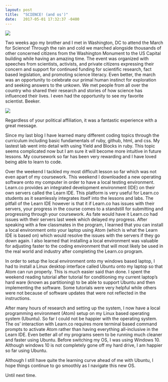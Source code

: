 ```yaml
---
layout: post
title:  "SCIENCE! (and os')"
date:   2017-05-01 17:32:37 -0400
---
```


![](https://pbs.twimg.com/profile_images/828105407264542720/lHcwDgk_.jpg)

Two weeks ago my brother and I met in Washington, DC to attend the March for Science!  Through the  rain and cold we marched alongside thousands of other concerned citizens from the Washington Monument to the US Capital building while having an amazing time.  The event was organized with speeches from scientists, activists, and private citizens expressing their concern and support for continued funding for scientific research, fact based legislation, and promoting science literacy.  Even better, the march was an opportunity to celebrate our primal human instinct for exploration and seeking answers to the unkown.  We met people from all over the country who shared their research and stories of how science has influenced their lives. I even had the opportunity to see my favorite scientist. Beeker.

![](https://i.guim.co.uk/img/media/84f48cc8e612d07aab89f521e0a63357dbefeffb/0_302_5664_3398/master/5664.jpg?w=965&q=55&auto=format&usm=12&fit=max&s=d2e420812b2363f4d223f9670fe34c9f)

Regardless of your political affiliation, it was a fantastic experience with a great message.


Since my last blog I have learned many different coding topics through the curriculum including basic fundamentals of ruby, github, html, and css.  My lastest lab went into detail with using Yield and Blocks in ruby.  This topic seems complicated now but I am sure it will become more intuitive in future lessons.  My coursework so far has been very rewarding and I have loved being able to learn to code. 

Over the weekend I tackled my most difficult lesson so far which was not even apart of my coursework.  This weekend I downloaded a new operating software onto my computer in order to have a local testing environment.  Learn.co provides an integrated development environment (IDE) on their own servers called the Learn IDE.  This platform is very useful for Learn.co students as it seamlessly integrates itself into the lessons and labs.  The pitfall of the Learn IDE however is that it if Learn.co has issues with their servers, your progress in the course comes to a standstill for submitting and progressing through your coursework.  As fate would have it Learn.co had issues with their servers last week which delayed my progress.  After speaking with a few classmates in the program, I learned that you can install a local environment onto your laptop using Atom (which is what the Learn IDE is based on) which would resolve the issues with the servers if they go down again.  I also learned that installing a local environment was valuable for adjusting faster to the coding environment that will most likely be used in the real world and industry after completing the Learn.co program.

In order to setup the local environment onto my windows based laptop, I had to install a Linux desktop interface called Ubuntu onto my laptop so that Atom can run properly.  This is much easier said than done.  I spent the weekend reading tutorial after tutorial for conditioning my current laptop’s hard ware (known as partitioning) to be able to support Ubuntu and then implementing the software.  Some tutorials were very helpful while others were not because of software updates that were not reflected in the instructions.

After many hours of research and setting up the system, I now have a local programming environment (Atom) setup on my Linux based operating system (Ubuntu).  So far I could not be happier with the operating system.  The os’ interaction with Learn.co requires more terminal based command prompts to activate Atom rather than having everything all-inclusive in the Learn IDE.   Even better all of my programs seem to be running much cleaner and faster using Ubuntu.  Before switching my OS, I was using Windows 10. Although windows 10 is not completely gone off my hard drive, I am happier so far using Ubuntu. 

Although I still have quite the learning curve ahead of me with Ubuntu, I hope things continue to go smoothly as I navigate this new OS.

Until next time.



